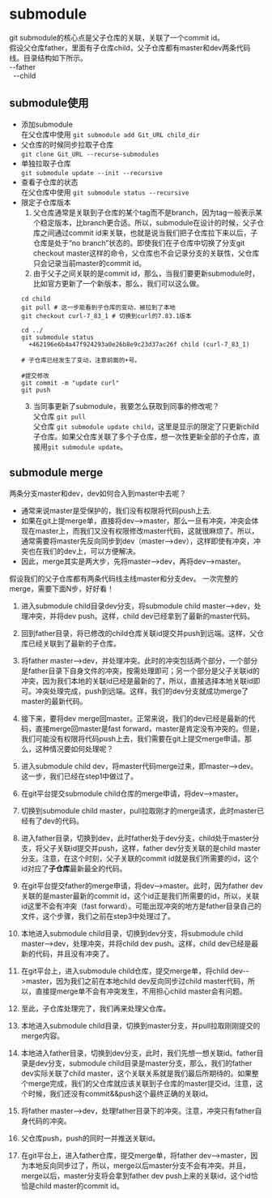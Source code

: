 
# submodule
git submodule的核心点是父子仓库的关联，关联了一个commit id。  
假设父仓库father，里面有子仓库child，父子仓库都有master和dev两条代码线。目录结构如下所示。  
--father  
&nbsp;&nbsp;--child

## submodule使用
* 添加submodule  
  在父仓库中使用 `git submodule add Git_URL child_dir`
* 父仓库的时候同步拉取子仓库  
  `git clone Git_URL --recurse-submodules`
* 单独拉取子仓库  
  `git submodule update --init --recursive`
* 查看子仓库的状态  
  在父仓库中使用 `git submodule status --recursive`
* 限定子仓库版本
  1. 父仓库通常是关联到子仓库的某个tag而不是branch，因为tag一般表示某个稳定版本，比branch更合适。所以，submodule在设计的时候，父子仓库之间通过commit id来关联，也就是说当我们把子仓库拉下来以后，子仓库是处于“no branch”状态的。即使我们在子仓库中切换了分支git checkout master这样的命令，父仓库也不会记录分支的关联性，父仓库只会记录当前master的commit id。
  2. 由于父子之间关联的是commit id，那么，当我们要更新submodule时，比如官方更新了一个新版本，那么，我们可以这么做。
  ```
  cd child
  git pull # 这一步能看到子仓库的变动，被拉到了本地
  git checkout curl-7_83_1 # 切换到curl的7.83.1版本

  cd ../
  git submodule status
    +462196e6b4a47f924293a0e26b8e9c23d37ac26f child (curl-7_83_1)

  # 子仓库已经发生了变动，注意前面的+号。

  #提交修改
  git commit -m "update curl"
  git push
  ```
  3. 当同事更新了submodule，我要怎么获取到同事的修改呢？  
  父仓库 `git pull`  
  父仓库 `git submodule update child`，这里是显示的限定了只更新child子仓库。如果父仓库关联了多个子仓库，想一次性更新全部的子仓库，直接用`git submodule update`。


## submodule merge
两条分支master和dev，dev如何合入到master中去呢？
* 通常来说master是受保护的，我们没有权限将代码push上去.
* 如果在git上提merge单，直接将dev-->master，那么一旦有冲突，冲突会体现在master上，而我们又没有权限修改master代码，这就很麻烦了。所以，通常需要将master先反向同步到dev（master-->dev），这样即使有冲突，冲突也在我们的dev上，可以方便解决。
* 因此，merge其实是两大步，先将master-->dev，再将dev-->master。

假设我们的父子仓库都有两条代码线主线master和分支dev。
一次完整的merge，需要下面N步，好好看！
1. 进入submodule child目录dev分支，将submodule child master-->dev，处理冲突，并将dev push。这样，child dev已经拿到了最新的master代码。
2. 回到father目录，将已修改的child仓库关联id提交并push到远端。这样，父仓库已经关联到了最新的子仓库。
3. 将father master-->dev，并处理冲突。此时的冲突包括两个部分，一个部分是father目录下自身文件的冲突，按需处理即可；另一个部分是父子关联id的冲突，因为我们本地的关联id已经是最新的了，所以，直接选择本地关联id即可。冲突处理完成，push到远端。这样，我们的dev分支就成功merge了master的最新代码。
4. 接下来，要将dev merge回master。正常来说，我们的dev已经是最新的代码，直接merge回master是fast forward，master是肯定没有冲突的。但是，我们可能没有权限将代码push上去，我们需要在git上提交merge申请。那么，这种情况要如何处理呢？
5. 进入submodule child dev，将master代码merge过来，即master-->dev。这一步，我们已经在step1中做过了。
6. 在git平台提交submodule child仓库的merge申请，将dev-->master。
7. 切换到submodule child master，pull拉取刚才的merge请求，此时master已经有了dev的代码。
8. 进入father目录，切换到dev，此时father处于dev分支，child处于master分支，将父子关联id提交并push，这样，father dev分支关联的是child master分支。注意，在这个时刻，父子关联的commit id就是我们所需要的id，这个id对应了**子仓库**最新最全的代码。
9. 在git平台提交father的merge申请，将dev-->master。此时，因为father dev关联的是master最新的commit id，这个id正是我们所需要的id，所以，关联id这里不会有冲突（fast forward）。可能出现冲突的地方是father目录自己的文件，这个步骤，我们之前在step3中处理过了。


1. 本地进入submodule child目录，切换到dev分支，将submodule child master-->dev，处理冲突，并将child dev push。这样，child dev已经是最新的代码，并且没有冲突了。
2. 在git平台上，进入submodule child仓库，提交merge单，将child dev-->master，因为我们之前在本地child dev反向同步过child master代码，所以，直接提merge单不会有冲突发生，不用担心child master会有问题。
3. 至此，子仓库处理完了，我们再来处理父仓库。
4. 本地进入submodule child目录，切换到master分支，并pull拉取刚刚提交的merge内容。
5. 本地进入father目录，切换到dev分支，此时，我们先想一想关联id。father目录是dev分支，submodule child目录是master分支，那么，我们的father dev实际关联了child master，这个关联关系就是我们最后所期待的。如果整个merge完成，我们的父仓库就应该关联到子仓库的master提交id。注意，这个时候，我们还没有commit&&push这个最终正确的关联id。
6. 将father master-->dev，处理father目录下的冲突。注意，冲突只有father自身代码的冲突。
7. 父仓库push，push的同时一并推送关联id。
8. 在git平台上，进入father仓库，提交merge单，将father dev-->master，因为本地反向同步过了，所以，merge以后master分支不会有冲突。并且，merge以后，master分支将会拿到father dev push上来的关联id，这个id恰恰是child master的commit id。